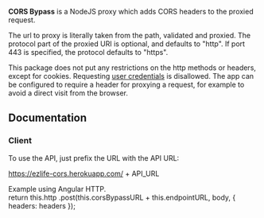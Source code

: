 
**CORS Bypass** is a NodeJS proxy which adds CORS headers to the proxied request.

The url to proxy is literally taken from the path, validated and proxied. The protocol
part of the proxied URI is optional, and defaults to "http". If port 443 is specified,
the protocol defaults to "https".

This package does not put any restrictions on the http methods or headers, except for
cookies. Requesting [user credentials](http://www.w3.org/TR/cors/#user-credentials) is disallowed.
The app can be configured to require a header for proxying a request, for example to avoid
a direct visit from the browser.

## Documentation

### Client

To use the API, just prefix the URL with the API URL:

https://ezlife-cors.herokuapp.com/ + API_URL 

Example using Angular HTTP.        
        return this.http
            .post(this.corsBypassURL + this.endpointURL, body, { headers: headers });

